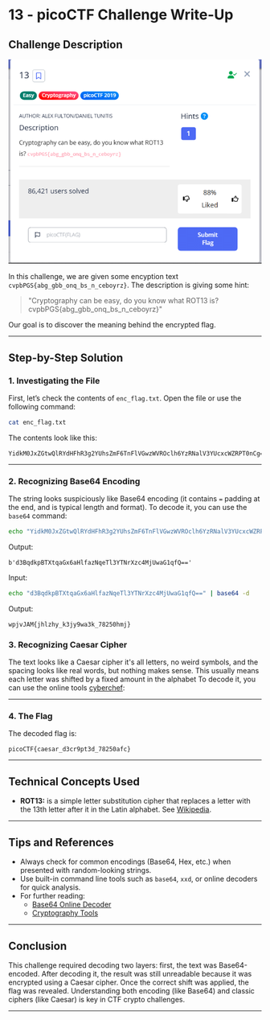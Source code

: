 # 13 - picoCTF Challenge Write-Up

## Challenge Description

![Challenge Screenshot](image.png)

In this challenge, we are given some encyption text `cvpbPGS{abg_gbb_onq_bs_n_ceboyrz}`. The description is giving some hint:
> "Cryptography can be easy, do you know what ROT13 is? cvpbPGS{abg_gbb_onq_bs_n_ceboyrz}"

Our goal is to discover the meaning behind the encrypted flag.

---

## Step-by-Step Solution

### 1. Investigating the File

First, let’s check the contents of `enc_flag.txt`. Open the file or use the following command:
```bash
cat enc_flag.txt
```
The contents look like this:
```
YidkM0JxZGtwQlRYdHFhR3g2YUhsZmF6TnFlVGwzWVROclh6YzRNalV3YUcxcWZRPT0nCg==
```

---

### 2. Recognizing Base64 Encoding

The string looks suspiciously like Base64 encoding (it contains `=` padding at the end, and is typical length and format).
To decode it, you can use the `base64` command:
```bash
echo "YidkM0JxZGtwQlRYdHFhR3g2YUhsZmF6TnFlVGwzWVROclh6YzRNalV3YUcxcWZRPT0nCg==" | base64 -d
```
Output:
```
b'd3BqdkpBTXtqaGx6aHlfazNqeTl3YTNrXzc4MjUwaG1qfQ=='
```



Input:
```bash
echo "d3BqdkpBTXtqaGx6aHlfazNqeTl3YTNrXzc4MjUwaG1qfQ==" | base64 -d
```
Output:
```
wpjvJAM{jhlzhy_k3jy9wa3k_78250hmj}
```

### 3. Recognizing Caesar Cipher

The text looks like a Caesar cipher it's all letters, no weird symbols, and the spacing looks like real words, but nothing makes sense. This usually means each letter was shifted by a fixed amount in the alphabet To decode it, you can use the online tools [cyberchef](https://gchq.github.io/CyberChef/):

---

### 4. The Flag

The decoded flag is:
```
picoCTF{caesar_d3cr9pt3d_78250afc}
```

---

## Technical Concepts Used

- **ROT13:**  is a simple letter substitution cipher that replaces a letter with the 13th letter after it in the Latin alphabet. See [Wikipedia](https://en.wikipedia.org/wiki/ROT13).

---

## Tips and References

- Always check for common encodings (Base64, Hex, etc.) when presented with random-looking strings.
- Use built-in command line tools such as `base64`, `xxd`, or online decoders for quick analysis.
- For further reading:
  - [Base64 Online Decoder](https://www.base64decode.org/)
  - [Cryptography Tools](https://gchq.github.io/CyberChef/)

---

## Conclusion

This challenge required decoding two layers: first, the text was Base64-encoded. After decoding it, the result was still unreadable because it was encrypted using a Caesar cipher. Once the correct shift was applied, the flag was revealed. Understanding both encoding (like Base64) and classic ciphers (like Caesar) is key in CTF crypto challenges.

---
